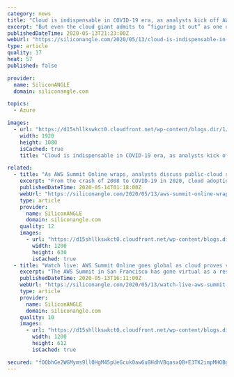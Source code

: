 ```yaml
---
category: news
title: "Cloud is indispensable in COVID-19 era, as analysts kick off AWS Summit coverage"
excerpt: "But even the cloud giant admits to “figuring it out” as one of its major events spins out of the physical realm. AWS Summit was originally scheduled to be held in San Francisco in April. Now, the event is retooled as a free online event,"
publishedDateTime: 2020-05-13T21:23:00Z
webUrl: "https://siliconangle.com/2020/05/13/cloud-is-indispensable-in-covid-19-era-as-analysts-kick-off-aws-summit-2020-coverage-awssummit/"
type: article
quality: 17
heat: 57
published: false

provider:
  name: SiliconANGLE
  domain: siliconangle.com

topics:
  - Azure

images:
  - url: "https://d15shllkswkct0.cloudfront.net/wp-content/blogs.dir/1/files/2020/05/AWS-Summit-Online-2020.jpg"
    width: 1920
    height: 1080
    isCached: true
    title: "Cloud is indispensable in COVID-19 era, as analysts kick off AWS Summit coverage"

related:
  - title: "As AWS Summit Online wraps, analysts discuss public-cloud strategies for surviving COVID-19"
    excerpt: "From the crash of 2008 to COVID-19 in 2020, cloud adoption has been boosted by economic disasters as companies look to flexibility to help them weather the downturn. Vogel’s keynote focused on Amazon’s cloud services as the foundation for companies to build on,"
    publishedDateTime: 2020-05-14T01:18:00Z
    webUrl: "https://siliconangle.com/2020/05/13/aws-summit-online-wraps-analysts-discuss-public-cloud-market-business-strategies-surviving-covid-19-awssummit/"
    type: article
    provider:
      name: SiliconANGLE
      domain: siliconangle.com
    quality: 12
    images:
      - url: "https://d15shllkswkct0.cloudfront.net/wp-content/blogs.dir/1/files/2020/05/AWS-Summit-Online-Wrap.png"
        width: 1200
        height: 630
        isCached: true
  - title: "Watch live: AWS Summit Online goes global as cloud proves vital for COVID-19 business survival"
    excerpt: "The AWS Summit in San Francisco has gone virtual as a result of the COVID-19 pandemic. To adjust to current stay-at-home and social-distancing recommendations, Amazon Web Services Inc. has evolved its annual event,"
    publishedDateTime: 2020-05-13T16:11:00Z
    webUrl: "https://siliconangle.com/2020/05/13/watch-live-aws-summit-online-goes-global-cloud-proves-vital-covid-19-business-survival-awssummit/"
    type: article
    provider:
      name: SiliconANGLE
      domain: siliconangle.com
    quality: 10
    images:
      - url: "https://d15shllkswkct0.cloudfront.net/wp-content/blogs.dir/1/files/2020/05/AWS-Summit-Online-May-2020-Werner-Vogels.jpeg"
        width: 1200
        height: 612
        isCached: true

secured: "fOQbhGe2WGMyms9ll0HgM45pUeGcuk0aw6u8HdhVBqasxQB+E3TK2impMHOBgb2ksTtD3/NWze7fWIeJdggI1I7x6QxE4MgqScK5/WR20LyX1adEHe9FNc50ZuEx6k7/HdbFKefKfb890Oa9XrcShTr/lomQ7khVrg/e66vsl+YM7nD+16WIlTApEents22NDBP17KzfUvRN1QO5EqQ66zvV7hgYa2kgmfOzHMSb+loVa4en6+m9Mr4kOjigB0z2PbmUzykSoGh1jVMBl9nAO6+VguUEnEOWHOcXTDRvWorXoKdJTwBTD/k0haXklN7Gva/XyCm664Ld/sWx0peMMqz4NrpHsXKk8ziFIy1voiLlc7t0KVX/D61xRMCH9TANVg5VOTXdzBk/zK3JDtLpUJdEHF3fBb5NBeEdksRSmWjrGxGlr23cuX+gdrYhAG/vHkUxMfloVEGnChcwhrjdIlxDK0P4nUt4nS9PU40sAaY=;5yHD81ajg5IiQj9ggp0G0w=="
---
```


